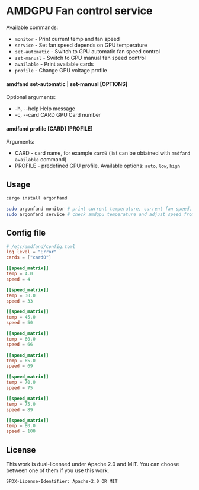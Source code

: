 # AMDGPU Fan control service

Available commands:

* `monitor`        - Print current temp and fan speed
* `service`        - Set fan speed depends on GPU temperature
* `set-automatic`  - Switch to GPU automatic fan speed control
* `set-manual`     - Switch to GPU manual fan speed control
* `available`      - Print available cards
* `profile`        - Change GPU voltage profile

#### amdfand set-automatic | set-manual [OPTIONS]

Optional arguments:

* -h, --help       Help message
* -c, --card CARD  GPU Card number

#### amdfand profile [CARD] [PROFILE]

Arguments:

* CARD          - card name, for example `card0` (list can be obtained with `amdfand available` command)
* PROFILE       - predefined GPU profile. Available options: `auto`, `low`, `high`

## Usage

```bash
cargo install argonfand

sudo argonfand monitor # print current temperature, current fan speed, min and max fan speed 
sudo argonfand service # check amdgpu temperature and adjust speed from config file 
```

## Config file

```toml
# /etc/amdfand/config.toml
log_level = "Error"
cards = ["card0"]

[[speed_matrix]]
temp = 4.0
speed = 4

[[speed_matrix]]
temp = 30.0
speed = 33

[[speed_matrix]]
temp = 45.0
speed = 50

[[speed_matrix]]
temp = 60.0
speed = 66

[[speed_matrix]]
temp = 65.0
speed = 69

[[speed_matrix]]
temp = 70.0
speed = 75

[[speed_matrix]]
temp = 75.0
speed = 89

[[speed_matrix]]
temp = 80.0
speed = 100
```

## License

This work is dual-licensed under Apache 2.0 and MIT.
You can choose between one of them if you use this work.

`SPDX-License-Identifier: Apache-2.0 OR MIT`
